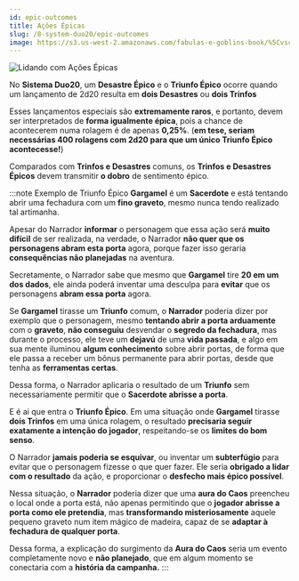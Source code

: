 ```yaml
---
id: epic-outcomes
title: Ações Épicas
slug: /8-system-duo20/epic-outcomes
image: https://s3.us-west-2.amazonaws.com/fabulas-e-goblins-book/%5Cvscode%5C081a3f36-e5fb-4e40-a832-8ef0011e5d77.jpg
---
```


![Lidando com Ações Épicas](https://s3.us-west-2.amazonaws.com/fabulas-e-goblins-book/%5Cvscode%5C081a3f36-e5fb-4e40-a832-8ef0011e5d77.jpg)

No **Sistema Duo20**, um **Desastre Épico** e o **Triunfo Épico** ocorre quando um lançamento de 2d20 resulta em **dois Desastres** ou **dois Trinfos**

Esses lançamentos especiais são **extremamente raros**, e portanto, devem ser interpretados de **forma igualmente épica**, pois a chance de acontecerem numa rolagem é de apenas **0,25%**. (**em tese, seriam necessárias 400 rolagens com 2d20 para que um único Triunfo Épico acontecesse!**)

Comparados com **Trinfos e Desastres** comuns, os **Trinfos e Desastres Épicos** devem transmitir **o dobro** de sentimento épico.

:::note Exemplo de Triunfo Épico
**Gargamel** é um **Sacerdote** e está tentando abrir uma fechadura com um **fino graveto**, mesmo nunca tendo realizado tal artimanha.

Apesar do Narrador **informar** o personagem que essa ação será **muito difícil** de ser realizada, na verdade, o Narrador **não quer que os personagens abram esta porta** agora, porque fazer isso geraria **consequências não planejadas** na aventura.

Secretamente, o Narrador sabe que mesmo que **Gargamel** tire **20 em um dos dados**, ele ainda poderá inventar uma desculpa para **evitar** que os personagens **abram essa porta** agora.

Se **Gargamel** tirasse um **Triunfo** comum, o **Narrador** poderia dizer por exemplo que o personagem, mesmo **tentando abrir a porta arduamente** com o **graveto**, **não conseguiu** desvendar o **segredo da fechadura**, mas durante o processo, ele teve um **dejavú** de uma **vida passada**, e algo em sua mente iluminou **algum conhecimento** sobre abrir portas, de forma que ele passa a receber um bônus permanente para abrir portas, desde que tenha as **ferramentas certas**.

Dessa forma, o Narrador aplicaria o resultado de um **Triunfo** sem necessariamente permitir que o **Sacerdote abrisse a porta**.

E é ai que entra o **Triunfo Épico**. Em uma situação onde **Gargamel** tirasse **dois Trinfos** em uma única rolagem, o resultado **precisaria seguir exatamente a intenção do jogador**, respeitando-se os **limites do bom senso**.

O Narrador **jamais poderia se esquivar**, ou inventar um **subterfúgio** para evitar que o personagem fizesse o que quer fazer. Ele seria **obrigado a lidar com o resultado** da ação, e proporcionar o **desfecho mais épico possível**.

Nessa situação, o **Narrador** poderia dizer que uma **aura do Caos** preencheu o local onde a porta está, não apenas permitindo que o **jogador abrisse a porta como ele pretendia**, mas **transformando misteriosamente** aquele pequeno graveto num item mágico de madeira, capaz de se **adaptar à fechadura de qualquer porta**.

Dessa forma, a explicação do surgimento da **Aura do Caos** seria um evento completamente novo e **não planejado**, que em algum momento se conectaria com a **história da campanha.**
:::
